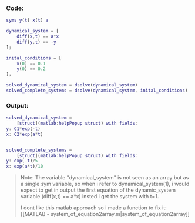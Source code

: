 ### Code:

```matlab
syms y(t) x(t) a

dynamical_system = [
	diff(x,t) == a*x
	diff(y,t) == -y
];

inital_conditions = [
	x(0) == 0.1
	y(0) == 0.2
];

solved_dynamical_system = dsolve(dynamical_system)
solved_complete_systems = dsolve(dynamical_system, inital_conditions)
```

### Output:

```matlab
solved_dynamical_system =
	[struct](matlab:helpPopup struct) with fields:
y: C1*exp(-t)
x: C2*exp(a*t)


solved_complete_systems =
	[struct](matlab:helpPopup struct) with fields:
y: exp(-t)/5
x: exp(a*t)/10
```

> Note:
> The variable "dynamical_system" is not seen as an array but as a single sym variable, so when i refer to dynamical_system(1), i would expect to get in output the first equation of the dynamic_system variable (diff(x,t) == a\*x) insted i get the system with t=1.
> 
> I dont like this matlab approach so i made a function to fix it:
> [[MATLAB - system_of_equation2array.m|system_of_equation2array]]